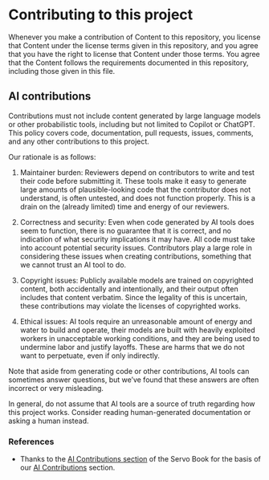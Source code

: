 # Contributing to this project

Whenever you make a contribution of Content to this repository, you license that Content under the license terms given in this repository, and you agree that you have the right to license that Content under those terms. You agree that the Content follows the requirements documented in this repository, including those given in this file.

## AI contributions

Contributions must not include content generated by large language models or other probabilistic tools, including but not limited to Copilot or ChatGPT. This policy covers code, documentation, pull requests, issues, comments, and any other contributions to this project.

Our rationale is as follows:

1. Maintainer burden: Reviewers depend on contributors to write and test their code before submitting it. These tools make it easy to generate large amounts of plausible-looking code that the contributor does not understand, is often untested, and does not function properly. This is a drain on the (already limited) time and energy of our reviewers.

2. Correctness and security: Even when code generated by AI tools does seem to function, there is no guarantee that it is correct, and no indication of what security implications it may have. All code must take into account potential security issues. Contributors play a large role in considering these issues when creating contributions, something that we cannot trust an AI tool to do.

3. Copyright issues: Publicly available models are trained on copyrighted content, both accidentally and intentionally, and their output often includes that content verbatim. Since the legality of this is uncertain, these contributions may violate the licenses of copyrighted works.

4. Ethical issues: AI tools require an unreasonable amount of energy and water to build and operate, their models are built with heavily exploited workers in unacceptable working conditions, and they are being used to undermine labor and justify layoffs. These are harms that we do not want to perpetuate, even if only indirectly.

Note that aside from generating code or other contributions, AI tools can sometimes answer questions, but we’ve found that these answers are often incorrect or very misleading.

In general, do not assume that AI tools are a source of truth regarding how this project works. Consider reading human-generated documentation or asking a human instead.

### References

- Thanks to the [AI Contributions section](https://book.servo.org/contributing.html#ai-contributions) of the Servo Book for the basis of our [AI Contributions](#ai-contributions) section.
